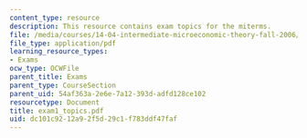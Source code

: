 ```yaml
---
content_type: resource
description: This resource contains exam topics for the miterms.
file: /media/courses/14-04-intermediate-microeconomic-theory-fall-2006/dc101c9212a92f5d29c1f783ddf47faf_exam1_topics.pdf
file_type: application/pdf
learning_resource_types:
- Exams
ocw_type: OCWFile
parent_title: Exams
parent_type: CourseSection
parent_uid: 54af363a-2e6e-7a12-393d-adfd128ce102
resourcetype: Document
title: exam1_topics.pdf
uid: dc101c92-12a9-2f5d-29c1-f783ddf47faf
---
```

